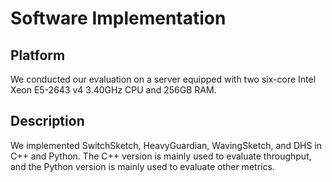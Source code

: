 # Software Implementation
## Platform
We conducted our evaluation on a server equipped with two six-core Intel Xeon E5-2643 v4 3.40GHz CPU and 256GB RAM.
## Description
We implemented SwitchSketch, HeavyGuardian, WavingSketch, and DHS in C++ and Python. The C++ version is mainly used to evaluate throughput, and the Python version is mainly used to evaluate other metrics.
